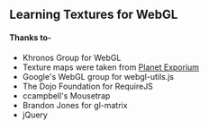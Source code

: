 ## Learning Textures for WebGL



#### Thanks to-

- Khronos Group for WebGL
- Texture maps were taken from [Planet Exporium](http://planetpixelemporium.com/)
- Google's WebGL group for webgl-utils.js
- The Dojo Foundation for RequireJS
- ccampbell's Mousetrap
- Brandon Jones for gl-matrix
- jQuery
